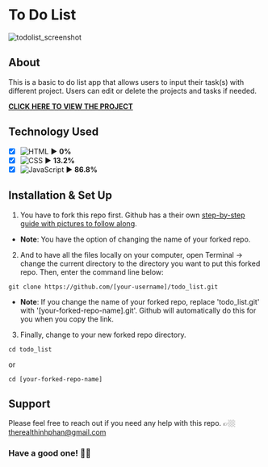 # To Do List

![todolist_screenshot](https://github.com/teephan91/todo_list/assets/101987153/6271ee91-325b-4b36-b3e2-d5a1bf4e1371)

## About

This is a basic to do list app that allows users to input their task(s) with different project. Users can edit or delete the projects and tasks if needed.

**[CLICK HERE TO VIEW THE PROJECT](https://teephan91.github.io/todo_list/)**

## Technology Used

- [x] ![HTML](https://img.shields.io/badge/-HTML-000?style=flat&logo=html5&logoColor=394148&color=fac60c) ► **0%**
- [x] ![CSS](https://img.shields.io/badge/-CSS-000?style=flat&logo=css3&logoColor=394148&color=fac60c) ► **13.2%**
- [x] ![JavaScript](https://img.shields.io/badge/-JavaScript-000?style=flat&logoColor=394148&logo=javascript&color=fac60c) ► **86.8%**

## Installation & Set Up

1. You have to fork this repo first. Github has a their own [step-by-step guide with pictures to follow along](https://docs.github.com/en/get-started/quickstart/fork-a-repo#forking-a-repository).

- **Note**: You have the option of changing the name of your forked repo.

2. And to have all the files locally on your computer, open Terminal -> change the current directory to the directory you want to put this forked repo. Then, enter the command line below:

```
git clone https://github.com/[your-username]/todo_list.git
```

- **Note**: If you change the name of your forked repo, replace 'todo_list.git' with '[your-forked-repo-name].git'. Github will automatically do this for you when you copy the link.

3. Finally, change to your new forked repo directory.

```
cd todo_list
```

or

```
cd [your-forked-repo-name]
```

## Support

Please feel free to reach out if you need any help with this repo. 👉🏼 therealthinhphan@gmail.com

### Have a good one! 👍🏼
